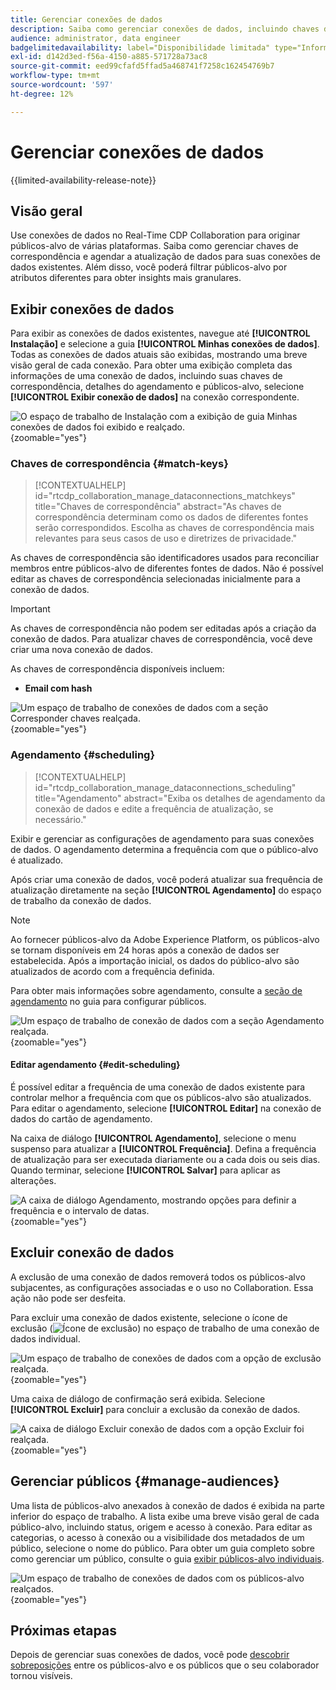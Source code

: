 ```yaml
---
title: Gerenciar conexões de dados
description: Saiba como gerenciar conexões de dados, incluindo chaves de correspondência, agendamento, casos de uso e filtragem de público-alvo no Real-Time CDP Collaboration
audience: administrator, data engineer
badgelimitedavailability: label="Disponibilidade limitada" type="Informative" url="https://helpx.adobe.com/br/legal/product-descriptions/real-time-customer-data-platform-collaboration.html newtab=true"
exl-id: d142d3ed-f56a-4150-a885-571728a73ac8
source-git-commit: eed99cfafd5ffad5a468741f7258c162454769b7
workflow-type: tm+mt
source-wordcount: '597'
ht-degree: 12%

---
```


# Gerenciar conexões de dados

{{limited-availability-release-note}}

## Visão geral

Use conexões de dados no Real-Time CDP Collaboration para originar públicos-alvo de várias plataformas. Saiba como gerenciar chaves de correspondência e agendar a atualização de dados para suas conexões de dados existentes. Além disso, você poderá filtrar públicos-alvo por atributos diferentes para obter insights mais granulares.

## Exibir conexões de dados

Para exibir as conexões de dados existentes, navegue até **[!UICONTROL Instalação]** e selecione a guia **[!UICONTROL Minhas conexões de dados]**. Todas as conexões de dados atuais são exibidas, mostrando uma breve visão geral de cada conexão. Para obter uma exibição completa das informações de uma conexão de dados, incluindo suas chaves de correspondência, detalhes do agendamento e públicos-alvo, selecione **[!UICONTROL Exibir conexão de dados]** na conexão correspondente.

![O espaço de trabalho de Instalação com a exibição de guia Minhas conexões de dados foi exibido e realçado.](/help/assets/setup/manage-data-connection/my-data-connections.png){zoomable="yes"}

### Chaves de correspondência {#match-keys}

>[!CONTEXTUALHELP]
>id="rtcdp_collaboration_manage_dataconnections_matchkeys"
>title="Chaves de correspondência"
>abstract="As chaves de correspondência determinam como os dados de diferentes fontes serão correspondidos. Escolha as chaves de correspondência mais relevantes para seus casos de uso e diretrizes de privacidade."

As chaves de correspondência são identificadores usados para reconciliar membros entre públicos-alvo de diferentes fontes de dados. Não é possível editar as chaves de correspondência selecionadas inicialmente para a conexão de dados.

>[!IMPORTANT]
> 
>As chaves de correspondência não podem ser editadas após a criação da conexão de dados. Para atualizar chaves de correspondência, você deve criar uma nova conexão de dados.

As chaves de correspondência disponíveis incluem:

- **Email com hash**

![Um espaço de trabalho de conexões de dados com a seção Corresponder chaves realçada.](/help/assets/setup/manage-data-connection/view-data-connection-match-keys.png){zoomable="yes"}

### Agendamento {#scheduling}

>[!CONTEXTUALHELP]
>id="rtcdp_collaboration_manage_dataconnections_scheduling"
>title="Agendamento"
>abstract="Exiba os detalhes de agendamento da conexão de dados e edite a frequência de atualização, se necessário."

Exibir e gerenciar as configurações de agendamento para suas conexões de dados. O agendamento determina a frequência com que o público-alvo é atualizado.

Após criar uma conexão de dados, você poderá atualizar sua frequência de atualização diretamente na seção **[!UICONTROL Agendamento]** do espaço de trabalho da conexão de dados.

>[!NOTE]
>
>Ao fornecer públicos-alvo da Adobe Experience Platform, os públicos-alvo se tornam disponíveis em 24 horas após a conexão de dados ser estabelecida. Após a importação inicial, os dados do público-alvo são atualizados de acordo com a frequência definida.

Para obter mais informações sobre agendamento, consulte a [seção de agendamento](/help/guide/setup/onboard-audiences.md#schedule) no guia para configurar públicos.

![Um espaço de trabalho de conexão de dados com a seção Agendamento realçada.](/help/assets/setup/manage-data-connection/view-data-connection-scheduling.png){zoomable="yes"}

#### Editar agendamento {#edit-scheduling}

É possível editar a frequência de uma conexão de dados existente para controlar melhor a frequência com que os públicos-alvo são atualizados. Para editar o agendamento, selecione **[!UICONTROL Editar]** na conexão de dados do cartão de agendamento.

Na caixa de diálogo **[!UICONTROL Agendamento]**, selecione o menu suspenso para atualizar a **[!UICONTROL Frequência]**. Defina a frequência de atualização para ser executada diariamente ou a cada dois ou seis dias. Quando terminar, selecione **[!UICONTROL Salvar]** para aplicar as alterações.

![A caixa de diálogo Agendamento, mostrando opções para definir a frequência e o intervalo de datas.](../../assets/setup/manage-data-connection/scheduling-dialog.png){zoomable="yes"}

## Excluir conexão de dados

A exclusão de uma conexão de dados removerá todos os públicos-alvo subjacentes, as configurações associadas e o uso no Collaboration. Essa ação não pode ser desfeita.

Para excluir uma conexão de dados existente, selecione o ícone de exclusão (![Ícone de exclusão](/help/assets/common/delete.svg)) no espaço de trabalho de uma conexão de dados individual.

![Um espaço de trabalho de conexões de dados com a opção de exclusão realçada.](/help/assets/setup/manage-data-connection/delete-data-connection.png){zoomable="yes"}

Uma caixa de diálogo de confirmação será exibida. Selecione **[!UICONTROL Excluir]** para concluir a exclusão da conexão de dados.

![A caixa de diálogo Excluir conexão de dados com a opção Excluir foi realçada.](/help/assets/setup/manage-data-connection/delete-data-connection-confirm.png){zoomable="yes"}

## Gerenciar públicos {#manage-audiences}

Uma lista de públicos-alvo anexados à conexão de dados é exibida na parte inferior do espaço de trabalho. A lista exibe uma breve visão geral de cada público-alvo, incluindo status, origem e acesso à conexão. Para editar as categorias, o acesso à conexão ou a visibilidade dos metadados de um público, selecione o nome do público. Para obter um guia completo sobre como gerenciar um público, consulte o guia [exibir públicos-alvo individuais](./onboard-audiences.md#view-individual-audiences).

![Um espaço de trabalho de conexões de dados com os públicos-alvo realçados.](/help/assets/setup/manage-data-connection/view-data-connection-manage-audiences.png){zoomable="yes"}

## Próximas etapas

Depois de gerenciar suas conexões de dados, você pode [descobrir sobreposições](/help/guide/collaborate/discover.md) entre os públicos-alvo e os públicos que o seu colaborador tornou visíveis.
